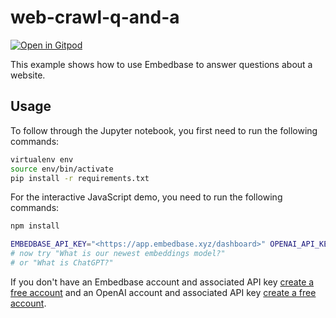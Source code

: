 # web-crawl-q-and-a

[![Open in Gitpod](https://gitpod.io/button/open-in-gitpod.svg)](https://gitpod.io/#https://github.com/another-ai/embedbase-cookbook)

This example shows how to use Embedbase to answer questions about a website.

## Usage

To follow through the Jupyter notebook, you first need to run the following commands:

```bash
virtualenv env
source env/bin/activate
pip install -r requirements.txt
```

For the interactive JavaScript demo, you need to run the following commands:

```bash
npm install
````

```bash
EMBEDBASE_API_KEY="<https://app.embedbase.xyz/dashboard>" OPENAI_API_KEY="<https://platform.openai.com/account/api-keys>" node web-qa.js
# now try "What is our newest embeddings model?"
# or "What is ChatGPT?"
```

If you don't have an Embedbase account and associated API key [create a free account](https://app.embedbase.xyz/signup) and an OpenAI account and associated API key [create a free account](https://beta.openai.com/signup).
